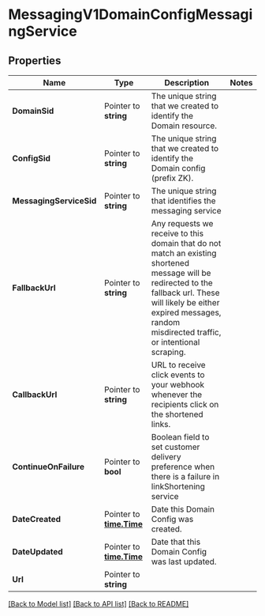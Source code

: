 # MessagingV1DomainConfigMessagingService

## Properties

Name | Type | Description | Notes
------------ | ------------- | ------------- | -------------
**DomainSid** | Pointer to **string** | The unique string that we created to identify the Domain resource. |
**ConfigSid** | Pointer to **string** | The unique string that we created to identify the Domain config (prefix ZK). |
**MessagingServiceSid** | Pointer to **string** | The unique string that identifies the messaging service |
**FallbackUrl** | Pointer to **string** | Any requests we receive to this domain that do not match an existing shortened message will be redirected to the fallback url. These will likely be either expired messages, random misdirected traffic, or intentional scraping. |
**CallbackUrl** | Pointer to **string** | URL to receive click events to your webhook whenever the recipients click on the shortened links. |
**ContinueOnFailure** | Pointer to **bool** | Boolean field to set customer delivery preference when there is a failure in linkShortening service |
**DateCreated** | Pointer to [**time.Time**](time.Time.md) | Date this Domain Config was created. |
**DateUpdated** | Pointer to [**time.Time**](time.Time.md) | Date that this Domain Config was last updated. |
**Url** | Pointer to **string** |  |

[[Back to Model list]](../README.md#documentation-for-models) [[Back to API list]](../README.md#documentation-for-api-endpoints) [[Back to README]](../README.md)



